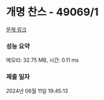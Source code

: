 # 개명 찬스 - 49069/1 

[문제 링크](https://level.goorm.io/exam/49069/%EC%B6%9C%EC%84%9D%EB%B6%80/quiz/1) 

### 성능 요약

메모리: 32.75 MB, 시간: 0.11 ms

### 제출 일자

2024년 06월 11일 19:45:13

